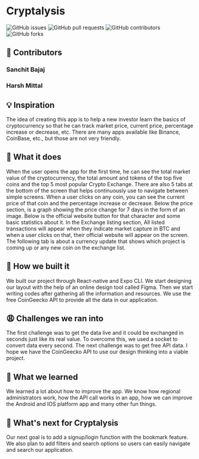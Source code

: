 # Cryptalysis

![GitHub issues](https://img.shields.io/github/issues/harshmittal1750/cryptalysis?style=plastic-square)
![GitHub pull requests](https://img.shields.io/github/issues-pr/harshmittal1750/cryptalysis?style=plastic-square)
![GitHub contributors](https://img.shields.io/github/contributors/harshmittal1750/cryptalysis?style=plastic-square)
![GitHub forks](https://img.shields.io/github/forks/harshmittal1750/cryptalysis?color=dark-green&style=plastic-square)

## 👥 Contributors

### Sanchit Bajaj

### Harsh Mittal

## 💡 Inspiration

The idea of ​​creating this app is to help a new investor learn the basics of cryptocurrency so that he can track market price, current price, percentage increase or decrease, etc. There are many apps available like Binance, CoinBase, etc., but those are not very friendly.

## 🔨 What it does

When the user opens the app for the first time, he can see the total market value of the cryptocurrency, the total amount and tokens of the top five coins and the top 5 most popular Crypto Exchange. There are also 5 tabs at the bottom of the screen that helps continuously use to navigate between simple screens. When a user clicks on any coin, you can see the current price of that coin and the percentage increase or decrease. Below the price section, is a graph showing the price change for 7 days in the form of an image. Below is the official website button for that character and some basic statistics about it. In the Exchange listing section, All listed transactions will appear when they indicate market capture in BTC and when a user clicks on that, their official website will appear on the screen. The following tab is about a currency update that shows which project is coming up or any new coin on the exchange list.

## 🧩 How we built it

We built our project through React-native and Expo CLI. We start designing our layout with the help of an online design tool called Figma. Then we start writing codes after gathering all the information and resources. We use the free CoinGeecko API to provide all the data in our application.

## 😩 Challenges we ran into

The first challenge was to get the data live and it could be exchanged in seconds just like its real value. To overcome this, we used a socket to convert data every second. The next challenge was to get free API data. I hope we have the CoinGeecko API to use our design thinking into a viable project.

## 🧠 What we learned

We learned a lot about how to improve the app. We know how regional administrators work, how the API call works in an app, how we can improve the Android and IOS platform app and many other fun things.

## 🚀 What's next for Cryptalysis

Our next goal is to add a signup/login function with the bookmark feature. We also plan to add filters and search options so users can easily navigate and search our application.
